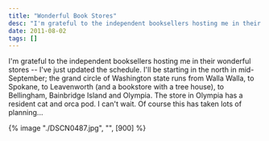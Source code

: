 ```yaml
---
title: "Wonderful Book Stores"
desc: "I'm grateful to the independent booksellers hosting me in their wonderful stores -- I've just updated the schedule. I'll be starting in the north in mid-September;"
date: 2011-08-02
tags: []
---
```

I'm grateful to the independent booksellers hosting me in their wonderful stores -- I've just updated the schedule. I'll be starting in the north in mid-September; the grand circle of Washington state runs from Walla Walla, to Spokane, to Leavenworth (and a bookstore with a tree house), to Bellingham, Bainbridge Island and Olympia. The store in Olympia has a resident cat and orca pod. I can't wait. Of course this has taken lots of planning...

{% image "./DSCN0487.jpg", "", [900] %}
